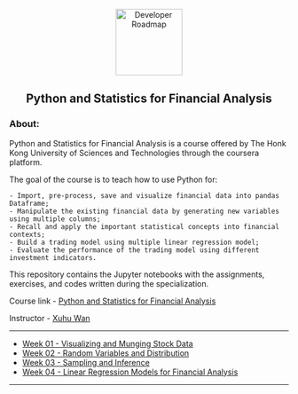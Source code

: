 <p align="center">
  <a href="https://github.com/marcoshsq/PythonFinancialAnalysis">
    <img src="https://user-images.githubusercontent.com/64812097/172560223-65ef7999-204f-455c-b4a3-069afdb83c6f.png" alt="Developer Roadmap" width="120" height="120">
  </a>
</p>
<h2 align="center">Python and Statistics for Financial Analysis</h2>

<h3>About:</h3>

Python and Statistics for Financial Analysis is a course offered by The Honk Kong University of Sciences and Technologies through the coursera platform.

The goal of the course is to teach how to use Python for:

    - Import, pre-process, save and visualize financial data into pandas Dataframe;
    - Manipulate the existing financial data by generating new variables using multiple columns;
    - Recall and apply the important statistical concepts into financial contexts;
    - Build a trading model using multiple linear regression model;
    - Evaluate the performance of the trading model using different investment indicators.
    
This repository contains the Jupyter notebooks with the assignments, exercises, and codes written during the specialization.

Course link - [Python and Statistics for Financial Analysis](https://www.coursera.org/learn/python-statistics-financial-analysis?)

Instructor - [Xuhu Wan](https://www.coursera.org/instructor/xuhuwan)

---

- [Week 01 - Visualizing and Munging Stock Data](https://github.com/marcoshsq/PythonFinancialAnalysis/tree/main/Week%2001%20-%20Visualizing%20and%20Munging%20Stock%20Data)
- [Week 02 - Random Variables and Distribution]()
- [Week 03 - Sampling and Inference]()
- [Week 04 - Linear Regression Models for Financial Analysis]()

---
